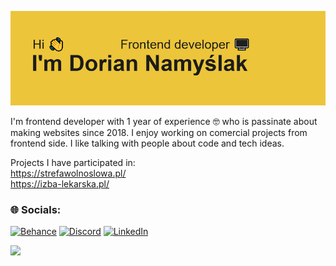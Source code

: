 ![Header](https://github.com/rafciol/rafciol/blob/main/git%20header.png)

I'm frontend developer with 1 year of experience 🤓 who is passinate about making websites since 2018. I enjoy working on comercial projects from frontend side. I like talking with people about code and tech ideas.  
>
Projects I have participated in:
\
https://strefawolnoslowa.pl/
\
https://izba-lekarska.pl/

### 🌐 Socials:
[![Behance](https://img.shields.io/badge/Behance-1769ff?logo=behance&logoColor=white)](https://www.behance.net/doriannamylak) [![Discord](https://img.shields.io/badge/Discord-%237289DA.svg?logo=discord&logoColor=white)](rafciolson) [![LinkedIn](https://img.shields.io/badge/LinkedIn-%230077B5.svg?logo=linkedin&logoColor=white)](https://www.linkedin.com/in/dorian-namy%C5%9Blak-6874392a6/) 

[![](https://visitcount.itsvg.in/api?id=rafciol&icon=0&color=0)](https://visitcount.itsvg.in)
